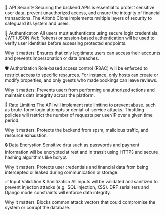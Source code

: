 🔐 API Security
Securing the backend APIs is essential to protect sensitive user data, prevent unauthorized access, and ensure the integrity of financial transactions. The Airbnb Clone implements multiple layers of security to safeguard its system and users.

🔑 Authentication
All users must authenticate using secure login credentials. JWT (JSON Web Tokens) or session-based authentication will be used to verify user identities before accessing protected endpoints.

Why it matters: Ensures that only legitimate users can access their accounts and prevents impersonation or data breaches.

🛡️ Authorization
Role-based access control (RBAC) will be enforced to restrict access to specific resources. For instance, only hosts can create or modify properties, and only guests who made bookings can leave reviews.

Why it matters: Prevents users from performing unauthorized actions and maintains data integrity across the platform.

🚫 Rate Limiting
The API will implement rate limiting to prevent abuse, such as brute-force login attempts or denial-of-service attacks. Throttling policies will restrict the number of requests per user/IP over a given time period.

Why it matters: Protects the backend from spam, malicious traffic, and resource exhaustion.

🔒 Data Encryption
Sensitive data such as passwords and payment information will be encrypted at rest and in transit using HTTPS and secure hashing algorithms like bcrypt.

Why it matters: Protects user credentials and financial data from being intercepted or leaked during communication or storage.

✅ Input Validation & Sanitization
All inputs will be validated and sanitized to prevent injection attacks (e.g., SQL injection, XSS). DRF serializers and Django model constraints will enforce data integrity.

Why it matters: Blocks common attack vectors that could compromise the system or corrupt the database.

